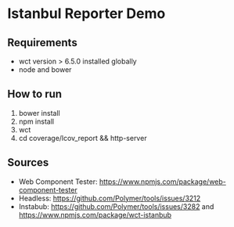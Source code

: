 # Istanbul Reporter Demo

## Requirements
- wct version > 6.5.0 installed globally
- node and bower

## How to run
1. bower install
2. npm install
3. wct
4. cd coverage/lcov_report && http-server

## Sources
- Web Component Tester: https://www.npmjs.com/package/web-component-tester
- Headless: https://github.com/Polymer/tools/issues/3212
- Instabub: https://github.com/Polymer/tools/issues/3282 and https://www.npmjs.com/package/wct-istanbub